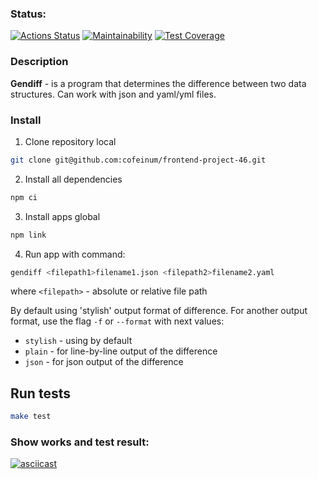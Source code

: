 ### Status:

[![Actions Status](https://github.com/cofeinum/frontend-project-46/workflows/hexlet-check/badge.svg)](https://github.com/cofeinum/frontend-project-46/actions)
[![Maintainability](https://api.codeclimate.com/v1/badges/23de5aa02bd1e81f63e7/maintainability)](https://codeclimate.com/github/cofeinum/frontend-project-46/maintainability)
[![Test Coverage](https://api.codeclimate.com/v1/badges/23de5aa02bd1e81f63e7/test_coverage)](https://codeclimate.com/github/cofeinum/frontend-project-46/test_coverage)

### Description

**Gendiff** - is a program that determines the difference between two data structures. Can work with json and yaml/yml files.

### Install

1. Clone repository local
```bash
git clone git@github.com:cofeinum/frontend-project-46.git
```
2. Install all dependencies 
```bash
npm ci
```
3. Install  apps global
```bash
npm link
```
4. Run app with command:
```bash
gendiff <filepath1>filename1.json <filepath2>filename2.yaml
```
where `<filepath>` - absolute or relative file path

By default using 'stylish' output format of difference. For another output format, use the flag `-f` or `--format` with next values:
+ `stylish` - using by default
+ `plain` - for line-by-line output of the difference
+ `json`  - for json output of the difference

## Run tests

```bash
make test
```

### Show works and test result:

[![asciicast](https://asciinema.org/a/605332.svg)](https://asciinema.org/a/605332)
